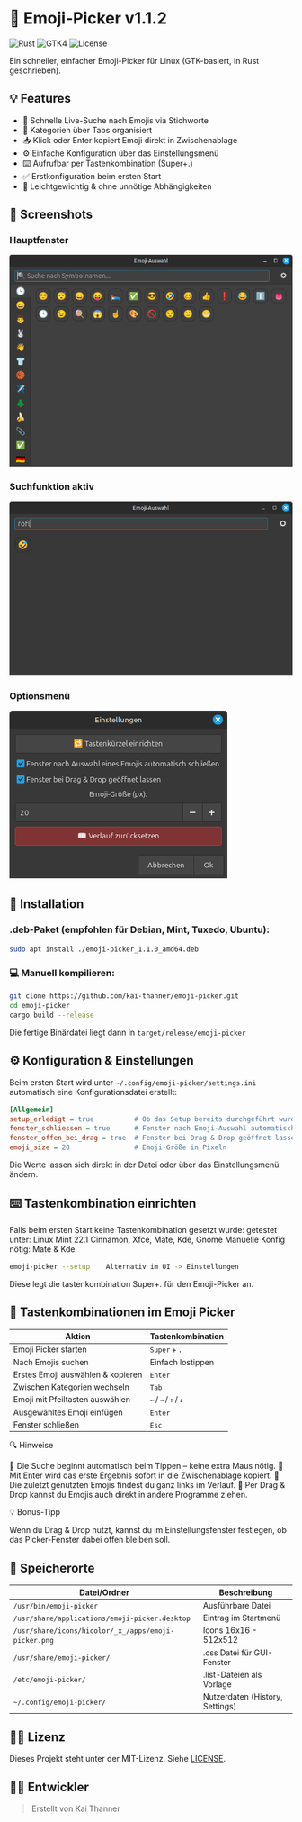 # 👻 Emoji-Picker v1.1.2

![Rust](https://img.shields.io/badge/Rust-1.87-orange?logo=rust)
![GTK4](https://img.shields.io/badge/GTK-4.x-blue?logo=gnome)
![License](https://img.shields.io/badge/License-MIT-green?style=flat)

Ein schneller, einfacher Emoji-Picker für Linux (GTK-basiert, in Rust geschrieben).

## 💡 Features

* 🔎 Schnelle Live-Suche nach Emojis via Stichworte
* 📑 Kategorien über Tabs organisiert
* 📥 Klick oder Enter kopiert Emoji direkt in Zwischenablage
* ⚙️ Einfache Konfiguration über das Einstellungsmenü
* ⌨️ Aufrufbar per Tastenkombination (Super+.)
* ✅ Erstkonfiguration beim ersten Start
* 🚀 Leichtgewichtig & ohne unnötige Abhängigkeiten

## 📸 Screenshots

### Hauptfenster

![Emoji Picker GUI](screenshots/emoji-picker1.png)

### Suchfunktion aktiv

![Suche aktiv](screenshots/emoji-picker2.png)

### Optionsmenü

![Suche aktiv](screenshots/emoji-picker3.png)

## 🔧 Installation

### .deb-Paket (empfohlen für Debian, Mint, Tuxedo, Ubuntu):

```bash
sudo apt install ./emoji-picker_1.1.0_amd64.deb
```

### 💻 Manuell kompilieren:

```bash
git clone https://github.com/kai-thanner/emoji-picker.git
cd emoji-picker
cargo build --release
```

Die fertige Binärdatei liegt dann in `target/release/emoji-picker`

## ⚙️ Konfiguration & Einstellungen

Beim ersten Start wird unter `~/.config/emoji-picker/settings.ini` automatisch eine
Konfigurationsdatei erstellt:

```ini
[Allgemein]
setup_erledigt = true          # Ob das Setup bereits durchgeführt wurde
fenster_schliessen = true      # Fenster nach Emoji-Auswahl automatisch schließen
fenster_offen_bei_drag = true  # Fenster bei Drag & Drop geöffnet lassen
emoji_size = 20                # Emoji-Größe in Pixeln
```
Die Werte lassen sich direkt in der Datei oder über das Einstellungsmenü ändern.

## ⌨️ Tastenkombination einrichten

Falls beim ersten Start keine Tastenkombination gesetzt wurde:
getestet unter: Linux Mint 22.1 Cinnamon, Xfce, Mate, Kde, Gnome
Manuelle Konfig nötig: Mate & Kde

```bash
emoji-picker --setup	Alternativ im UI -> Einstellungen
```

Diese legt die tastenkombination Super+. für den Emoji-Picker an.

## 🎹 Tastenkombinationen im Emoji Picker

| Aktion                            | Tastenkombination     |
| --------------------------------- | --------------------- |
| Emoji Picker starten              | `Super` + `.`         |
| Nach Emojis suchen                | Einfach lostippen     |
| Erstes Emoji auswählen & kopieren | `Enter`               |
| Zwischen Kategorien wechseln      | `Tab`                 |
| Emoji mit Pfeiltasten auswählen   | `←` / `→` / `↑` / `↓` |
| Ausgewähltes Emoji einfügen       | `Enter`               |
| Fenster schließen                 | `Esc`                 |

🔍 Hinweise

  🔹 Die Suche beginnt automatisch beim Tippen – keine extra Maus nötig.
  🔹 Mit Enter wird das erste Ergebnis sofort in die Zwischenablage kopiert.
  🔹 Die zuletzt genutzten Emojis findest du ganz links im Verlauf.
  🔹 Per Drag & Drop kannst du Emojis auch direkt in andere Programme ziehen.

💡 Bonus-Tipp

Wenn du Drag & Drop nutzt, kannst du im Einstellungsfenster festlegen, ob das Picker-Fenster dabei offen bleiben soll.

## 📂 Speicherorte

| Datei/Ordner                                             | Beschreibung                    |
| -------------------------------------------------------- | ------------------------------- |
| `/usr/bin/emoji-picker`                                  | Ausführbare Datei               |
| `/usr/share/applications/emoji-picker.desktop`           | Eintrag im Startmenü            |
| `/usr/share/icons/hicolor/_x_/apps/emoji-picker.png` 	   | Icons 16x16 - 512x512           |
| `/usr/share/emoji-picker/`                               | .css Datei für GUI-Fenster      |
| `/etc/emoji-picker/`                                     | .list-Dateien als Vorlage       |
| `~/.config/emoji-picker/`                                | Nutzerdaten (History, Settings) |

## 👨‍⚖️ Lizenz

Dieses Projekt steht unter der MIT-Lizenz. Siehe [LICENSE](LICENSE).

## 👨‍💻 Entwickler

> Erstellt von Kai Thanner